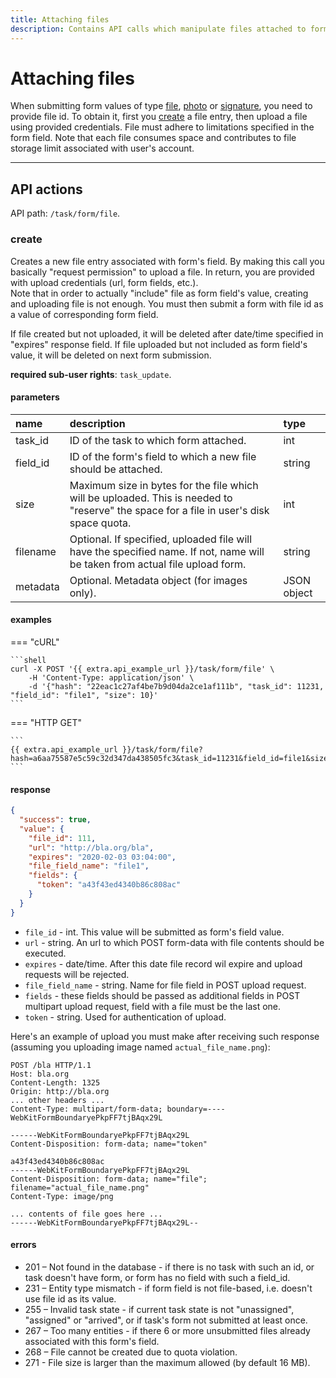 ```yaml
---
title: Attaching files
description: Contains API calls which manipulate files attached to form's fields.
---
```


# Attaching files

When submitting form values of type [file](../../form/field-types.md#file), [photo](../../form/field-types.md#photo) or
[signature](../../form/field-types.md#signature), you need to provide file id. To obtain it, first you [create](#create) 
a file entry, then upload a file using provided credentials. File must adhere to limitations specified in the form field.
Note that each file consumes space and contributes to file storage limit associated with user's account.

***

## API actions

API path: `/task/form/file`.

### create

Creates a new file entry associated with form's field. By making this call you basically "request permission" to upload
 a file. In return, you are provided with upload credentials (url, form fields, etc.).<br>
Note that in order to actually "include" file as form field's value, creating and uploading file is not enough.
 You must then submit a form with file id as a value of corresponding form field.

If file created but not uploaded, it will be deleted after date/time specified in "expires" response field.
 If file uploaded but not included as form field's value, it will be deleted on next form submission.

**required sub-user rights**: `task_update`.

#### parameters

| name | description | type |
| :--- | :--- | :--- |
| task_id | ID of the task to which form attached. | int |
| field_id | ID of the form's field to which a new file should be attached. | string |
| size | Maximum size in bytes for the file which will be uploaded. This is needed to "reserve" the space for a file in user's disk space quota. | int |
| filename | Optional. If specified, uploaded file will have the specified name. If not, name will be taken from actual file upload form. | string |
| metadata | Optional. Metadata object (for images only). | JSON object |

#### examples

=== "cURL"

    ```shell
    curl -X POST '{{ extra.api_example_url }}/task/form/file' \
        -H 'Content-Type: application/json' \ 
        -d '{"hash": "22eac1c27af4be7b9d04da2ce1af111b", "task_id": 11231, "field_id": "file1", "size": 10}'
    ```

=== "HTTP GET"

    ```
    {{ extra.api_example_url }}/task/form/file?hash=a6aa75587e5c59c32d347da438505fc3&task_id=11231&field_id=file1&size=10
    ```

#### response

```json
{
  "success": true,
  "value": {
    "file_id": 111,
    "url": "http://bla.org/bla",
    "expires": "2020-02-03 03:04:00",
    "file_field_name": "file1",
    "fields": {
      "token": "a43f43ed4340b86c808ac"
    }
  }
}
```

* `file_id` - int. This value will be submitted as form's field value.
* `url` - string. An url to which POST form-data with file contents should be executed.
* `expires` - date/time. After this date file record wil expire and upload requests will be rejected.
* `file_field_name` - string. Name for file field in POST upload request.
* `fields` - these fields should be passed as additional fields in POST multipart upload request, field with a file 
must be the last one.
* `token` - string. Used for authentication of upload.

Here's an example of upload you must make after receiving such response (assuming you uploading image named `actual_file_name.png`):

```  
POST /bla HTTP/1.1
Host: bla.org
Content-Length: 1325
Origin: http://bla.org
... other headers ...
Content-Type: multipart/form-data; boundary=----WebKitFormBoundaryePkpFF7tjBAqx29L

------WebKitFormBoundaryePkpFF7tjBAqx29L
Content-Disposition: form-data; name="token"

a43f43ed4340b86c808ac
------WebKitFormBoundaryePkpFF7tjBAqx29L
Content-Disposition: form-data; name="file"; filename="actual_file_name.png"
Content-Type: image/png

... contents of file goes here ...
------WebKitFormBoundaryePkpFF7tjBAqx29L--
```

#### errors

* 201 – Not found in the database - if there is no task with such an id, or task doesn't have form, or form has no
 field with such a field_id.
* 231 – Entity type mismatch - if form field is not file-based, i.e. doesn't use file id as its value.
* 255 – Invalid task state - if current task state is not "unassigned", "assigned" or "arrived", or if task's form 
not submitted at least once.
* 267 – Too many entities - if there 6 or more unsubmitted files already associated with this form's field.
* 268 – File cannot be created due to quota violation.
* 271 - File size is larger than the maximum allowed (by default 16 MB).
